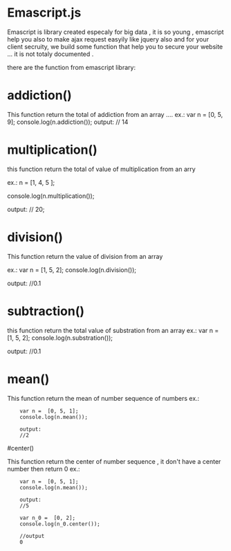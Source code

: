 # Emascript.js
Emascript is library created especaly for big data , it is so young ,
 emascript help you also to make ajax request easyily like jquery also and for your client secruity, we build some function that help you to secure your website ... 
it is not totaly documented .

there are the function from emascript library:

# addiction()
This function return the total of addiction from an array
....
ex.:
var n = [0, 5, 9];
console.log(n.addiction());
output:
// 14

  # multiplication()
  this function return the total of value of multiplication from an arry 
  
  ex.: n = [1, 4, 5 ];
  
  console.log(n.multiplication());
  
  output:
  // 20;

# division()
 This function return the value of division from an array 
 
 ex.:
 var n = [1, 5, 2];
console.log(n.division());

output:
//0.1

# subtraction()
this function return the total value of substration from an array
 ex.:
 var n = [1, 5, 2];
console.log(n.substration());

output:
//0.1

# mean()

This function return the mean of number sequence of numbers 
ex.:  
        
        var n =  [0, 5, 1];
        console.log(n.mean());
        
        output:
        //2
        
 #center()

This function return the center  of number sequence , it don't have a center number then return 0 
ex.:  
        
        var n =  [0, 5, 1];
        console.log(n.mean());
        
        output:
        //5
        
        var n_0 =  [0, 2];
        console.log(n_0.center());
        
        //output
        0

